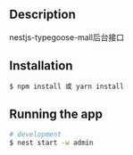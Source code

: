 <!--
 * @Author: hk5518
 * @Date: 2020-03-06 10:02:58
 * @LastEditTime: 2020-04-12 14:24:57
 * @LastEditors: Please set LastEditors
 * @Description: In User Settings Edit
 * @FilePath: \nestjs-typegoose-mall\back\README.md
 -->
## Description

nestjs-typegoose-mall后台接口

## Installation

```bash
$ npm install 或 yarn install
```

## Running the app

```bash
# development
$ nest start -w admin
```